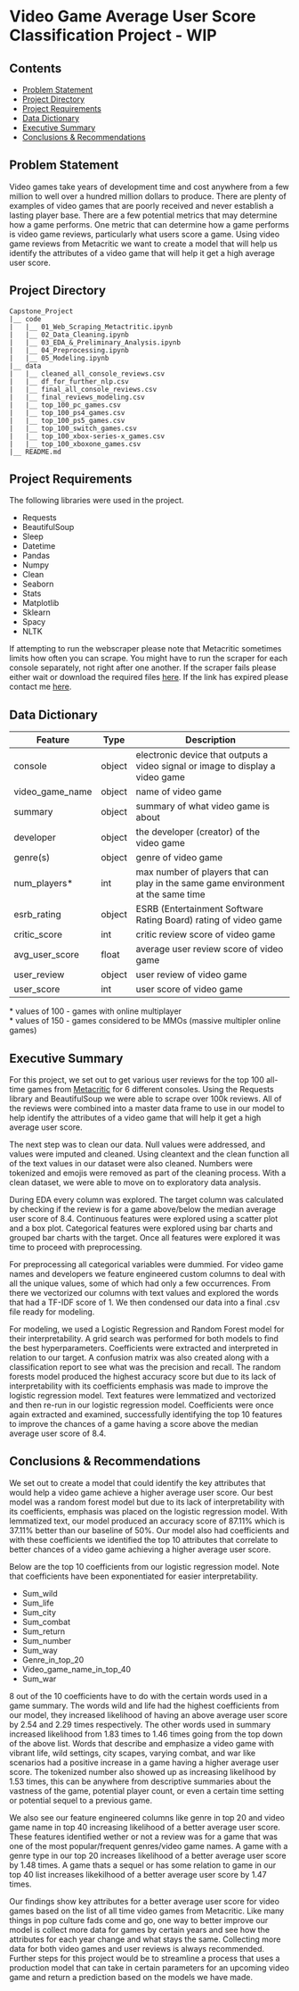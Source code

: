 # Video Game Average User Score Classification Project - WIP

## Contents

- [Problem Statement](#Problem-Statement)
- [Project Directory](#Project-Directory)
- [Project Requirements](#Project-Requirements)
- [Data Dictionary](#Data-Dictionary)
- [Executive Summary](#Executive-Summary)
- [Conclusions & Recommendations](#Conclusions--Recommendations)

## Problem Statement

Video games take years of development time and cost anywhere from a few million to well over a hundred million dollars to produce. There are plenty of examples of video games that are poorly received and never establish a lasting player base. There are a few potential metrics that may determine how a game performs. One metric that can determine how a game performs is video game reviews, particularly what users score a game. Using video game reviews from Metacritic we want to create a model that will help us identify the attributes of a video game that will help it get a high average user score.

## Project Directory
```
Capstone_Project
|__ code
|   |__ 01_Web_Scraping_Metactritic.ipynb
|   |__ 02_Data_Cleaning.ipynb
|   |__ 03_EDA_&_Preliminary_Analysis.ipynb
|   |__ 04_Preprocessing.ipynb
|   |__ 05_Modeling.ipynb
|__ data
|   |__ cleaned_all_console_reviews.csv
|   |__ df_for_further_nlp.csv
|   |__ final_all_console_reviews.csv
|   |__ final_reviews_modeling.csv
|   |__ top_100_pc_games.csv
|   |__ top_100_ps4_games.csv
|   |__ top_100_ps5_games.csv
|   |__ top_100_switch_games.csv
|   |__ top_100_xbox-series-x_games.csv
|   |__ top_100_xboxone_games.csv
|__ README.md
```

## Project Requirements
The following libraries were used in the project.
- Requests
- BeautifulSoup
- Sleep
- Datetime
- Pandas
- Numpy
- Clean
- Seaborn
- Stats
- Matplotlib
- Sklearn
- Spacy
- NLTK

If attempting to run the webscraper please note that Metacritic sometimes limits how often you can scrape. You might have to run the scraper for each console separately, not right after one another. If the scraper fails please either wait or download the required files [here](https://we.tl/t-dy4FRbQ9fs). If the link has expired please contact me [here](https://www.linkedin.com/in/francisco-trejo07/). 


## Data Dictionary
|Feature|Type|Description|
|---|---|---|
| console | object |electronic device that outputs a video signal or image to display a video game|
| video_game_name |object | name of video game|
| summary |object | summary of what video game is about|
| developer |object | the developer (creator) of the video game|
| genre(s) |object | genre of video game|
| num_players* | int| max number of players that can play in the same game environment at the same time|
| esrb_rating |object | ESRB (Entertainment Software Rating Board) rating of video game|
| critic_score |int| critic review score of video game|
| avg_user_score |float| average user review score of video game|
| user_review |object | user review of video game|
| user_score |int|user score of video game |

\* values of 100 - games with online multiplayer <br>
\* values of 150 - games considered to be MMOs (massive multipler online games)

## Executive Summary
For this project, we set out to get various user reviews for the top 100 all-time games from [Metacritic](https://www.metacritic.com/browse/games/score/metascore/all/ps4/filtered) for 6 different consoles. Using the Requests library and BeautifulSoup we were able to scrape over 100k reviews. All of the reviews were combined into a master data frame to use in our model to help identify the attributes of a video game that will help it get a high average user score.

The next step was to clean our data. Null values were addressed, and values were imputed and cleaned. Using cleantext and the clean function all of the text values in our dataset were also cleaned. Numbers were tokenized and emojis were removed as part of the cleaning process. With a clean dataset, we were able to move on to exploratory data analysis.

During EDA every column was explored. The target column was calculated by checking if the review is for a game above/below the median average user score of 8.4. Continuous features were explored using a scatter plot and a box plot. Categorical features were explored using bar charts and grouped bar charts with the target. Once all features were explored it was time to proceed with preprocessing.

For preprocessing all categorical variables were dummied. For video game names and developers we feature engineered custom columns to deal with all the unique values, some of which had only a few occurrences. From there we vectorized our columns with text values and explored the words that had a TF-IDF score of 1. We then condensed our data into a final .csv file ready for modeling.

For modeling, we used a Logistic Regression and Random Forest model for their interpretability. A grid search was performed for both models to find the best hyperparameters. Coefficients were extracted and interpreted in relation to our target. A confusion matrix was also created along with a classification report to see what was the precision and recall. The random forests model produced the highest accuracy score but due to its lack of interpretability with its coefficients emphasis was made to improve the logistic regression model. Text features were lemmatized and vectorized and then re-run in our logistic regression model. Coefficients were once again extracted and examined, successfully identifying the top 10 features to improve the chances of a game having a score above the median average user score of 8.4.



## Conclusions & Recommendations
We set out to create a model that could identify the key attributes that would help a video game achieve a higher average user score. Our best model was a random forest model but due to its lack of interpretability with its coefficients, emphasis was placed on the logistic regression model. With lemmatized text, our model produced an accuracy score of 87.11% which is 37.11% better than our baseline of 50%. Our model also had coefficients and with these coefficients we identified the top 10 attributes that correlate to better chances of a video game achieving a higher average user score.

Below are the top 10 coefficients from our logistic regression model. Note that coefficients have been exponentiated for easier interpretability.
- Sum_wild
- Sum_life
- Sum_city
- Sum_combat
- Sum_return
- Sum_number
- Sum_way
- Genre_in_top_20
- Video_game_name_in_top_40
- Sum_war

8 out of the 10 coefficients have to do with the certain words used in a game summary. The words wild and life had the highest coefficients from our model, they increased likelihood of having an above average user score by 2.54 and 2.29 times respectively. The other words used in summary increased likelihood from 1.83 times to 1.46 times going from the top down of the above list. Words that describe and emphasize a video game with vibrant life, wild settings, city scapes, varying combat, and war like scenarios had a positive increase in a game having a higher average user score. The tokenized number also showed up as increasing likelihood by 1.53 times, this can be anywhere from descriptive summaries about the vastness of the game, potential player count, or even a certain time setting or potential sequel to a previous game. 

We also see our feature engineered columns like genre in top 20 and video game name in top 40 increasing likelihood of a better average user score. These features identified wether or not a review was for a game that was one of the most popular/frequent genres/video game names. A game with a genre type in our top 20 increases likelihood of a better average user score by 1.48 times. A game thats a sequel or has some relation to game in our top 40 list increases likekilhood of a better average user score by 1.47 times. 

Our findings show key attributes for a better average user score for video games based on the list of all time video games from Metacritic. Like many things in pop culture fads come and go, one way to better improve our model is collect more data for games by certain years and see how the attributes for each year change and what stays the same. Collecting more data for both video games and user reviews is always recommended. Further steps for this project would be to streamline a process that uses a production model that can take in certain parameters for an upcoming video game and return a prediction based on the models we have made.
